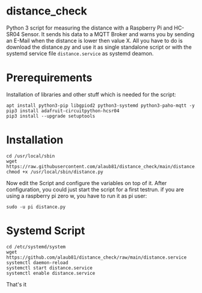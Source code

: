 # distance_check
Python 3 script for measuring the distance with a Raspberry Pi and HC-SR04 Sensor. 
It sends his data to a MQTT Broker and warns you by sending an E-Mail when the distance is lower then value X. All you have to do is download the distance.py and use it as single standalone script or with the systemd service file `distance.service` as systemd deamon.

# Prerequirements
Installation of libraries and other stuff which is needed for the script:
```
apt install python3-pip libgpiod2 python3-systemd python3-paho-mqtt -y
pip3 install adafruit-circuitpython-hcsr04
pip3 install --upgrade setuptools

```
# Installation

```
cd /usr/local/sbin
wget https://raw.githubusercontent.com/alaub81/distance_check/main/distance.py
chmod +x /usr/local/sbin/distance.py
```
Now edit the Script and configure the variables on top of it. After configuration, you could just start the script for a first testrun.
if you are using a raspberry pi zero w, you have to run it as pi user:
```
sudo -u pi distance.py
```

# Systemd Script
```
cd /etc/systemd/system
wget https://github.com/alaub81/distance_check/raw/main/distance.service
systemctl daemon-reload
systemctl start distance.service
systemctl enable distance.service
```
That's it 
